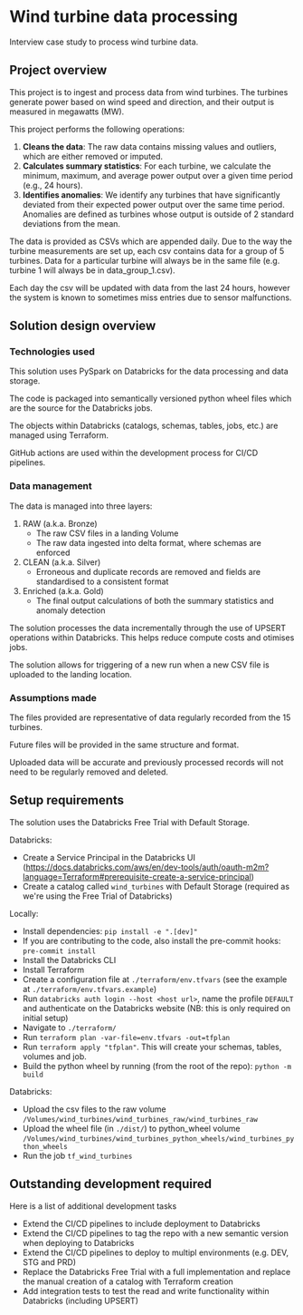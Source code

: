 # Wind turbine data processing

Interview case study to process wind turbine data.

## Project overview

This project is to ingest and process data from wind turbines. The turbines generate power based on wind speed and direction, and their output is measured in megawatts (MW).

This project performs the following operations:

1. **Cleans the data**: The raw data contains missing values and outliers, which are either removed or imputed.
2. **Calculates summary statistics**: For each turbine, we calculate the minimum, maximum, and average power output over a given time period (e.g., 24 hours).
3. **Identifies anomalies**: We identify any turbines that have significantly deviated from their expected power output over the same time period. Anomalies are defined as turbines whose output is outside of 2 standard deviations from the mean.

The data is provided as CSVs which are appended daily. Due to the way the turbine measurements are set up, each csv contains data for a group of 5 turbines. Data for a particular turbine will always be in the same file (e.g. turbine 1 will always be in data_group_1.csv).

Each day the csv will be updated with data from the last 24 hours, however the system is known to sometimes miss entries due to sensor malfunctions.

## Solution design overview

### Technologies used

This solution uses PySpark on Databricks for the data processing and data storage.

The code is packaged into semantically versioned python wheel files which are the source for the Databricks jobs.

The objects within Databricks (catalogs, schemas, tables, jobs, etc.) are managed using Terraform.

GitHub actions are used within the development process for CI/CD pipelines.

### Data management

The data is managed into three layers:
1. RAW (a.k.a. Bronze)
    - The raw CSV files in a landing Volume
    - The raw data ingested into delta format, where schemas are enforced
2. CLEAN (a.k.a. Silver)
    - Erroneous and duplicate records are removed and fields are standardised to a consistent format
3. Enriched (a.k.a. Gold)
    - The final output calculations of both the summary statistics and anomaly detection

The solution processes the data incrementally through the use of UPSERT operations within Databricks. This helps reduce compute costs and otimises jobs.

The solution allows for triggering of a new run when a new CSV file is uploaded to the landing location.

### Assumptions made

The files provided are representative of data regularly recorded from the 15 turbines.

Future files will be provided in the same structure and format.

Uploaded data will be accurate and previously processed records will not need to be regularly removed and deleted.

## Setup requirements

The solution uses the Databricks Free Trial with Default Storage.

Databricks:
- Create a Service Principal in the Databricks UI (https://docs.databricks.com/aws/en/dev-tools/auth/oauth-m2m?language=Terraform#prerequisite-create-a-service-principal)
- Create a catalog called `wind_turbines` with Default Storage (required as we're using the Free Trial of Databricks)

Locally:

- Install dependencies: `pip install -e ".[dev]"`
- If you are contributing to the code, also install the pre-commit hooks: `pre-commit install`
- Install the Databricks CLI
- Install Terraform
- Create a configuration file at `./terraform/env.tfvars` (see the example at `./terraform/env.tfvars.example`)
- Run `databricks auth login --host <host url>`, name the profile `DEFAULT` and authenticate on the Databricks website (NB: this is only required on initial setup)
- Navigate to `./terraform/`
- Run `terraform plan -var-file=env.tfvars -out=tfplan`
- Run `terraform apply "tfplan"`. This will create your schemas, tables, volumes and job.
- Build the python wheel by running (from the root of the repo): `python -m build`

Databricks:

- Upload the csv files to the raw volume `/Volumes/wind_turbines/wind_turbines_raw/wind_turbines_raw`
- Upload the wheel file (in `./dist/`) to python_wheel volume `/Volumes/wind_turbines/wind_turbines_python_wheels/wind_turbines_python_wheels`
- Run the job `tf_wind_turbines`

## Outstanding development required

Here is a list of additional development tasks

- Extend the CI/CD pipelines to include deployment to Databricks
- Extend the CI/CD pipelines to tag the repo with a new semantic version when deploying to Databricks
- Extend the CI/CD pipelines to deploy to multipl environments (e.g. DEV, STG and PRD)
- Replace the Databricks Free Trial with a full implementation and replace the manual creation of a catalog with Terraform creation
- Add integration tests to test the read and write functionality within Databricks (including UPSERT)
